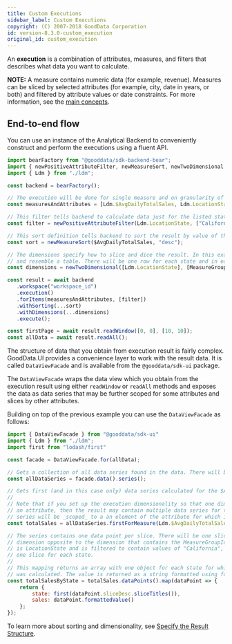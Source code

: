 ```yaml
---
title: Custom Executions
sidebar_label: Custom Executions
copyright: (C) 2007-2018 GoodData Corporation
id: version-8.3.0-custom_execution
original_id: custom_execution
---
```


An **execution** is a combination of attributes, measures, and filters that describes what data you want to calculate.

**NOTE:** A measure contains numeric data (for example, revenue). Measures can be sliced by selected attributes (for example, city, date in years, or both) and filtered by attribute values or date constraints. For more information, see the [main concepts](02_start__execution_model.md).

## End-to-end flow

You can use an instance of the Analytical Backend to conveniently construct and perform the executions using a fluent API.

```javascript
import bearFactory from "@gooddata/sdk-backend-bear";
import { newPositiveAttributeFilter, newMeasureSort, newTwoDimensional, MeasureGroupIdentifier } from "@gooddata/sdk-model";
import { Ldm } from "./ldm";

const backend = bearFactory();

// The execution will be done for single measure and on granularity of single attribute.
const measuresAndAttributes = [Ldm.$AvgDailyTotalSales, Ldm.LocationState];

// This filter tells backend to calculate data just for the listed states.
const filter = newPositiveAttributeFilter(Ldm.LocationState, ["California", "Texas", "Oregon"])

// This sort definition tells backend to sort the result by value of the $AvgDailyTotalSales
const sort = newMeasureSort($AvgDailyTotalSales, "desc");

// The dimensions specify how to slice and dice the result. In this example the result will be two dimensional
// and resemble a table. There will be one row for each state and in each row there will be one columns for measure.
const dimensions = newTwoDimensional([Ldm.LocationState], [MeasureGroupIdentifier]);

const result = await backend
   .workspace("workspace_id")
   .execution()
   .forItems(measuresAndAttributes, [filter])
   .withSorting(...sort)
   .withDimensions(...dimensions)
   .execute();

const firstPage = await result.readWindow([0, 0], [10, 10]);
const allData = await result.readAll();
```

The structure of data that you obtain from execution result is fairly complex. GoodData.UI provides a convenience
layer to work with the result data. It is called `DataViewFacade` and is available from the `@gooddata/sdk-ui` package. 

The `DataViewFacade` wraps the data view which you obtain from the execution result using either `readWindow` or `readAll` methods 
and exposes the data as data series that may be further scoped for some attributes and slices by other attributes.

Building on top of the previous example you can use the `DataViewFacade` as follows:

```javascript
import { DataViewFacade } from "@gooddata/sdk-ui"
import { Ldm } from "./ldm";
import first from "lodash/first"

const facade = DataViewFacade.for(allData);

// Gets a collection of all data series found in the data. There will be exactly one series for the $AvgDailyTotalSales
const allDataSeries = facade.data().series();

// Gets first (and in this case only) data series calculated for the $AvgDailyTotalSales measure. 
// 
// Note that if you set up the execution dimensionality so that one dimension contains both MeasureGroupIdentifier and 
// an attribute, then the result may contain multiple data series for the $AvgDailyTotalSales. Each of the data 
// series will be _scoped_ to a an element of the attribute for which it was calculated.
const totalSales = allDataSeries.firstForMeasure(Ldm.$AvgDailyTotalSales);

// The series contains one data point per slice. There will be one slice for each attribute element in the
// dimension opposite to the dimension that contains the MeasureGroupIdentifier. In this case that attribute
// is LocationState and is filtered to contain values of "California", "Texas" and "Oregon". There will be
// one slice for each state.
//
// This mapping returns an array with one object for each state for which the value of the $AvgDailyTotalSales measure
// was calculated. The value is returned as a string formatted using format string defined for the measure.
const totalSalesByState = totalSales.dataPoints().map(dataPoint => {
    return {
        state: first(dataPoint.sliceDesc.sliceTitles()),
        sales: dataPoint.formattedValue()
    };
});

```


To learn more about sorting and dimensionality, see [Specify the Result Structure](50_custom__result.md).
